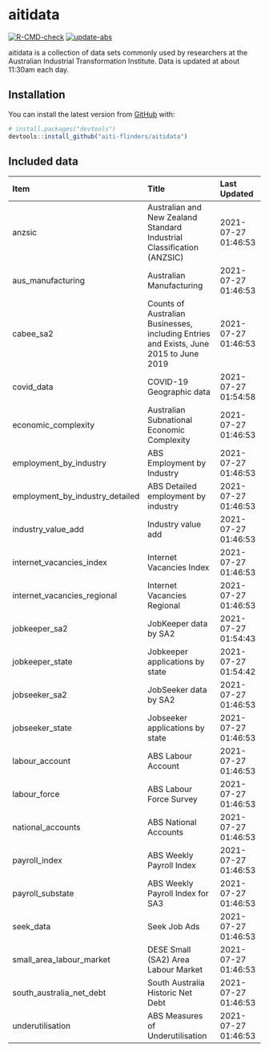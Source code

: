 
<!-- README.md is generated from README.Rmd. Please edit that file -->

# aitidata

<!-- badges: start -->

[![R-CMD-check](https://github.com/aiti-flinders/aitidata/actions/workflows/R-CMD-check.yaml/badge.svg)](https://github.com/aiti-flinders/aitidata/actions/workflows/R-CMD-check.yaml)
[![update-abs](https://github.com/aiti-flinders/aitidata/workflows/update-abs/badge.svg)](https://github.com/aiti-flinders/aitidata/actions)
<!-- badges: end -->

aitidata is a collection of data sets commonly used by researchers at
the Australian Industrial Transformation Institute. Data is updated at
about 11:30am each day.

## Installation

You can install the latest version from [GitHub](https://github.com/)
with:

``` r
# install.packages("devtools")
devtools::install_github("aiti-flinders/aitidata")
```

## Included data

| Item                               | Title                                                                                 | Last Updated        |
| :--------------------------------- | :------------------------------------------------------------------------------------ | :------------------ |
| anzsic                             | Australian and New Zealand Standard Industrial Classification (ANZSIC)                | 2021-07-27 01:46:53 |
| aus\_manufacturing                 | Australian Manufacturing                                                              | 2021-07-27 01:46:53 |
| cabee\_sa2                         | Counts of Australian Businesses, including Entries and Exists, June 2015 to June 2019 | 2021-07-27 01:46:53 |
| covid\_data                        | COVID-19 Geographic data                                                              | 2021-07-27 01:54:58 |
| economic\_complexity               | Australian Subnational Economic Complexity                                            | 2021-07-27 01:46:53 |
| employment\_by\_industry           | ABS Employment by Industry                                                            | 2021-07-27 01:46:53 |
| employment\_by\_industry\_detailed | ABS Detailed employment by industry                                                   | 2021-07-27 01:46:53 |
| industry\_value\_add               | Industry value add                                                                    | 2021-07-27 01:46:53 |
| internet\_vacancies\_index         | Internet Vacancies Index                                                              | 2021-07-27 01:46:53 |
| internet\_vacancies\_regional      | Internet Vacancies Regional                                                           | 2021-07-27 01:46:53 |
| jobkeeper\_sa2                     | JobKeeper data by SA2                                                                 | 2021-07-27 01:54:43 |
| jobkeeper\_state                   | Jobkeeper applications by state                                                       | 2021-07-27 01:54:42 |
| jobseeker\_sa2                     | JobSeeker data by SA2                                                                 | 2021-07-27 01:46:53 |
| jobseeker\_state                   | Jobseeker applications by state                                                       | 2021-07-27 01:46:53 |
| labour\_account                    | ABS Labour Account                                                                    | 2021-07-27 01:46:53 |
| labour\_force                      | ABS Labour Force Survey                                                               | 2021-07-27 01:46:53 |
| national\_accounts                 | ABS National Accounts                                                                 | 2021-07-27 01:46:53 |
| payroll\_index                     | ABS Weekly Payroll Index                                                              | 2021-07-27 01:46:53 |
| payroll\_substate                  | ABS Weekly Payroll Index for SA3                                                      | 2021-07-27 01:46:53 |
| seek\_data                         | Seek Job Ads                                                                          | 2021-07-27 01:46:53 |
| small\_area\_labour\_market        | DESE Small (SA2) Area Labour Market                                                   | 2021-07-27 01:46:53 |
| south\_australia\_net\_debt        | South Australia Historic Net Debt                                                     | 2021-07-27 01:46:53 |
| underutilisation                   | ABS Measures of Underutilisation                                                      | 2021-07-27 01:46:53 |

